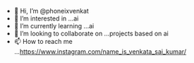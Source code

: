 - 👋 Hi, I’m @phoneixvenkat
- 👀 I’m interested in ...ai
- 🌱 I’m currently learning ...ai
- 💞️ I’m looking to collaborate on ...projects based on ai
- 📫 How to reach me ...https://www.instagram.com/name_is_venkata_sai_kumar/

<!---
phoneixvenkat/phoneixvenkat is a ✨ special ✨ repository because its `README.md` (this file) appears on your GitHub profile.
You can click the Preview link to take a look at your changes.
--->
